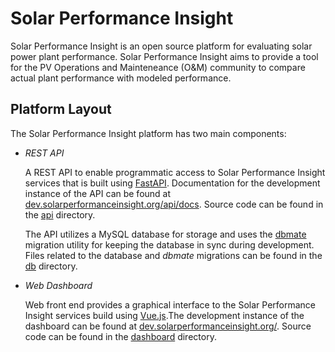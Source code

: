 # Solar Performance Insight

Solar Performance Insight is an open source platform for evaluating solar power
plant performance. Solar Performance Insight aims to provide a tool for the PV
Operations and Mainteneance (O&M) community to compare actual plant
performance with modeled performance.

## Platform Layout

The Solar Performance Insight platform has two main components:

- *REST API*

  A REST API to enable programmatic access to Solar Performance Insight
  services that is built using [FastAPI](https://fastapi.tiangolo.com/).
  Documentation for the development instance of the API can be found at
  [dev.solarperformanceinsight.org/api/docs](https://dev.solarperformanceinsight.org/api/docs).
  Source code can be found in the [api](tree/main/api) directory.

  The API utilizes a MySQL database for storage and uses the [dbmate](https://github.com/amacneil/dbmate)
  migration utility for keeping the database in sync during development.
  Files related to the database and *dbmate* migrations can be found in the
  [db](tree/main/db) directory.

- *Web Dashboard*

  Web front end provides a graphical interface to the Solar Performance
  Insight services build using [Vue.js](https://vuejs.org/).The development
  instance of the dashboard can be found at [dev.solarperformanceinsight.org/](https://dev.solarperformanceinsight.org/).
  Source code can be found in the [dashboard](tree/main/dashboard) directory.
